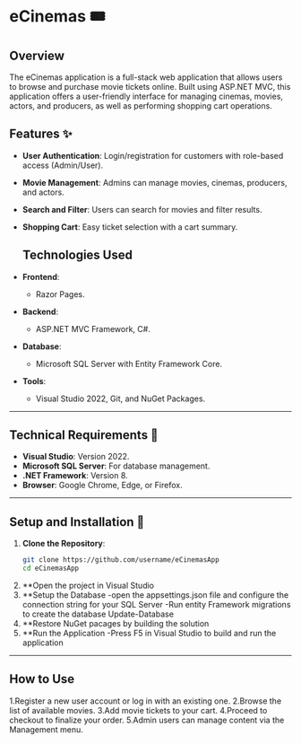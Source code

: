 # eCinemas 🎟️ 

## Overview
 The eCinemas application is a full-stack web application
 that allows users to browse and purchase movie tickets online.
 Built using ASP.NET MVC, this application offers a user-friendly
 interface for managing cinemas, movies, actors, and producers,
 as well as performing shopping cart operations.

 ## Features ✨

- **User Authentication**: Login/registration for customers with role-based access (Admin/User).  
- **Movie Management**: Admins can manage movies, cinemas, producers, and actors.  
- **Search and Filter**: Users can search for movies and filter results.  
- **Shopping Cart**: Easy ticket selection with a cart summary.

  ## Technologies Used  
- **Frontend**:  
  - Razor Pages.  
- **Backend**:  
  - ASP.NET MVC Framework, C#.  
- **Database**:  
  - Microsoft SQL Server with Entity Framework Core.  
- **Tools**:  
  - Visual Studio 2022, Git, and NuGet Packages.

 ---

## Technical Requirements 🔧

- **Visual Studio**: Version 2022.
- **Microsoft SQL Server**: For database management.
- **.NET Framework**: Version 8.
- **Browser**: Google Chrome, Edge, or Firefox.

---

## Setup and Installation 🚀

1. **Clone the Repository**:
   ```bash
   git clone https://github.com/username/eCinemasApp
   cd eCinemasApp
2. **Open the project in Visual Studio
3. **Setup the Database
   -open the appsettings.json file and configure the connection string for your SQL Server
   -Run entity Framework migrations to create the database
    Update-Database
4. **Restore NuGet pacages by building the solution
5. **Run the Application
   -Press F5 in Visual Studio to build and run the application

---

## How to Use

1.Register a new user account or log in with an existing one.
2.Browse the list of available movies.
3.Add movie tickets to your cart.
4.Proceed to checkout to finalize your order.
5.Admin users can manage content via the Management menu.

   


    
 
    

